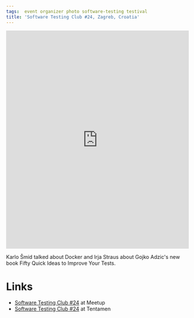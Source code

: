 ```yaml
---
tags:  event organizer photo software-testing testival
title: 'Software Testing Club #24, Zagreb, Croatia'
---
```

<iframe src="https://www.facebook.com/plugins/post.php?href=https%3A%2F%2Fwww.facebook.com%2Fmedia%2Fset%2F%3Fset%3Da.10154113600162290.1073741861.735252289%26type%3D3&width=500" width="500" height="597" style="border:none;overflow:hidden" scrolling="no" frameborder="0" allowTransparency="true"></iframe>

Karlo Šmid talked about Docker and Irja Straus about Gojko Adzic's new book Fifty Quick Ideas to Improve Your Tests.

# Links

- [Software Testing Club #24](http://www.meetup.com/SoftwareTestingClub/events/229603209/) at Meetup
- [Software Testing Club #24](http://blog.tentamen.eu/zagreb-software-testing-club-24-report/) at Tentamen

